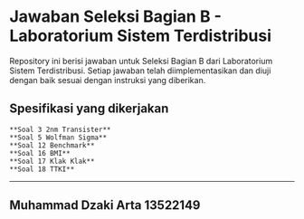 # Jawaban Seleksi Bagian B - Laboratorium Sistem Terdistribusi

Repository ini berisi jawaban untuk Seleksi Bagian B dari Laboratorium Sistem Terdistribusi. Setiap jawaban telah diimplementasikan dan diuji dengan baik sesuai dengan instruksi yang diberikan.

## Spesifikasi yang dikerjakan

```
**Soal 3 2nm Transister**
**Soal 5 Wolfman Sigma**
**Soal 12 Benchmark**
**Soal 16 BMI**
**Soal 17 Klak Klak**
**Soal 18 TTKI**
```

---
**Muhammad Dzaki Arta**
13522149
---
